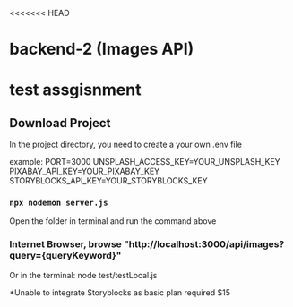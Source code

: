 <<<<<<< HEAD
# backend-2 (Images API)
test assgisnment
=======

## Download Project
In the project directory, you need to create a your own .env file

example:
PORT=3000
UNSPLASH_ACCESS_KEY=YOUR_UNSPLASH_KEY
PIXABAY_API_KEY=YOUR_PIXABAY_KEY
STORYBLOCKS_API_KEY=YOUR_STORYBLOCKS_KEY


### `npx nodemon server.js `
Open the folder in terminal and run the command above

### Internet Browser, browse "http://localhost:3000/api/images?query={queryKeyword}"

Or in the terminal: node test/testLocal.js

*Unable to integrate Storyblocks as basic plan required $15


